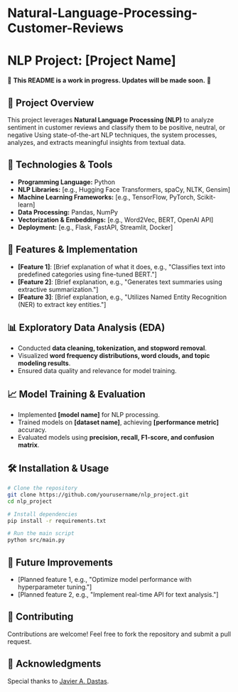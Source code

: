 # Natural-Language-Processing-Customer-Reviews

# NLP Project: [Project Name]

🚧 **This README is a work in progress. Updates will be made soon.** 🚧

## 📌 Project Overview
This project leverages **Natural Language Processing (NLP)** to analyze sentiment in customer reviews and classify them to be positive, neutral, or negative
Using state-of-the-art NLP techniques, the system processes, analyzes, and extracts meaningful insights from textual data.

## 🔧 Technologies & Tools
- **Programming Language:** Python
- **NLP Libraries:** [e.g., Hugging Face Transformers, spaCy, NLTK, Gensim]
- **Machine Learning Frameworks:** [e.g., TensorFlow, PyTorch, Scikit-learn]
- **Data Processing:** Pandas, NumPy
- **Vectorization & Embeddings:** [e.g., Word2Vec, BERT, OpenAI API]
- **Deployment:** [e.g., Flask, FastAPI, Streamlit, Docker]


## 🚀 Features & Implementation
- **[Feature 1]**: [Brief explanation of what it does, e.g., "Classifies text into predefined categories using fine-tuned BERT."]
- **[Feature 2]**: [Brief explanation, e.g., "Generates text summaries using extractive summarization."]
- **[Feature 3]**: [Brief explanation, e.g., "Utilizes Named Entity Recognition (NER) to extract key entities."]

## 📊 Exploratory Data Analysis (EDA)
- Conducted **data cleaning, tokenization, and stopword removal**.
- Visualized **word frequency distributions, word clouds, and topic modeling results**.
- Ensured data quality and relevance for model training.

## 📈 Model Training & Evaluation
- Implemented **[model name]** for NLP processing.
- Trained models on **[dataset name]**, achieving **[performance metric]** accuracy.
- Evaluated models using **precision, recall, F1-score, and confusion matrix**.

## 🛠️ Installation & Usage
```bash
# Clone the repository
git clone https://github.com/yourusername/nlp_project.git
cd nlp_project

# Install dependencies
pip install -r requirements.txt

# Run the main script
python src/main.py
```

## 📌 Future Improvements
- [Planned feature 1, e.g., "Optimize model performance with hyperparameter tuning."]
- [Planned feature 2, e.g., "Implement real-time API for text analysis."]

## 🤝 Contributing
Contributions are welcome! Feel free to fork the repository and submit a pull request.

## 📝 Acknowledgments
Special thanks to [Javier A. Dastas](https://github.com/javierdastas).

